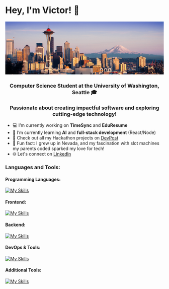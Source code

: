 # Hey, I'm Victor! 👋

![Banner](./seattle_banner.png)

<h3 align="center">
 <b>Computer Science Student at the University of Washington, Seattle 🎓</b>
</h3>
<h3 align="center">
 <b> Passionate about creating impactful software and exploring cutting-edge technology! </b>
</h3>

- 💻 I’m currently working on **TimeSync** and **EduResume**
- 🔬 I’m currently learning **AI** and **full-stack development** (React/Node)
- 📁 Check out all my Hackathon projects on [DevPost]([your-devpost-link](https://devpost.com/vkliu?))
- 🎰 Fun fact: I grew up in Nevada, and my fascination with slot machines my parents coded sparked my love for tech!
- 🌐 Let's connect on [LinkedIn](https://www.linkedin.com/in/vkliu)

### Languages and Tools:

#### Programming Languages:
[![My Skills](https://skillicons.dev/icons?i=js,ts,python,java,cpp,c&perline=6)](https://github.com/v-kliu)

#### Frontend:
[![My Skills](https://skillicons.dev/icons?i=html,css,react,nextjs,tailwind,figma,svg&perline=6)](https://github.com/v-kliu)

#### Backend:
[![My Skills](https://skillicons.dev/icons?i=nodejs,express,dynamodb,firebase&perline=6)](https://github.com/v-kliu)

#### DevOps & Tools:
[![My Skills](https://skillicons.dev/icons?i=aws,vercel,git,github,gitlab,vscode,windows,powershell,pycharm,anaconda,notion,npm&perline=6)](https://github.com/v-kliu)

#### Additional Tools:
[![My Skills](https://skillicons.dev/icons?i=unity&perline=6)](https://github.com/v-kliu)




<!--
[![GitHub Streak](https://streak-stats.demolab.com?user=v-kliu)](your-linkedin-url)
-->

<!--
**v-kliu/v-kliu** is a ✨ _special_ ✨ repository because its `README.md` (this file) appears on your GitHub profile.

Here are some ideas to get you started:

- 🔭 I’m currently working on ...
- 🌱 I’m currently learning ...
- 👯 I’m looking to collaborate on ...
- 🤔 I’m looking for help with ...
- 💬 Ask me about ...
- 📫 How to reach me: ...
- 😄 Pronouns: ...
- ⚡ Fun fact: ...
-->

